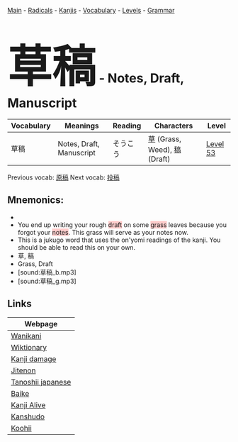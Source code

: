 <style> bigfont {font-size: 100px}</style>
[Main](../README.md) -
[Radicals](../radicals.md) -
[Kanjis](../kanjis.md) -
[Vocabulary](../vocabulary.md) -
[Levels](../levels.md) -
[Grammar](../grammar.md)
# <bigfont> 草稿</bigfont> - Notes, Draft, Manuscript 

| Vocabulary | Meanings | Reading | Characters | Level |
| --- | --- | --- | --- | --- |
| 草稿 | Notes, Draft, Manuscript | そうこう |  [草](../kanjis/草.md) (Grass, Weed), [稿](../kanjis/稿.md) (Draft) | [Level 53](../levels/wk_level53.md) |

Previous vocab: [原稿](原稿.md) Next vocab: [投稿](投稿.md) 

## Mnemonics:

* 
* You end up writing your rough <span style="background-color:#ffcccb"> draft</span> on some <span style="background-color:#ffcccb"> grass</span> leaves because you forgot your <span style="background-color:#ffcccb"> notes</span>. This grass will serve as your notes now.
* This is a jukugo word that uses the on'yomi readings of the kanji. You should be able to read this on your own.
* 草, 稿
* Grass, Draft
* [sound:草稿_b.mp3]
* [sound:草稿_g.mp3]


## Links 

| Webpage |
| --- |
| [Wanikani          ](https://www.wanikani.com/kanji/草稿) |
| [Wiktionary        ](https://en.wiktionary.org/wiki/草稿) |
| [Kanji damage      ](http://www.kanjidamage.com/kanji/search?utf8=✓&q=草稿) |
| [Jitenon           ](https://jitenon.com/kanji/草稿) |
| [Tanoshii japanese ](https://www.tanoshiijapanese.com/dictionary/kanji.cfm?k=草稿) |
| [Baike             ](https://baike.baidu.com/item/草稿) |
| [Kanji Alive       ](https://app.kanjialive.com/草稿) |
| [Kanshudo          ](https://www.kanshudo.com/searchmn?q=草稿) |
| [Koohii            ](https://kanji.koohii.com/study/kanji/草稿) |
